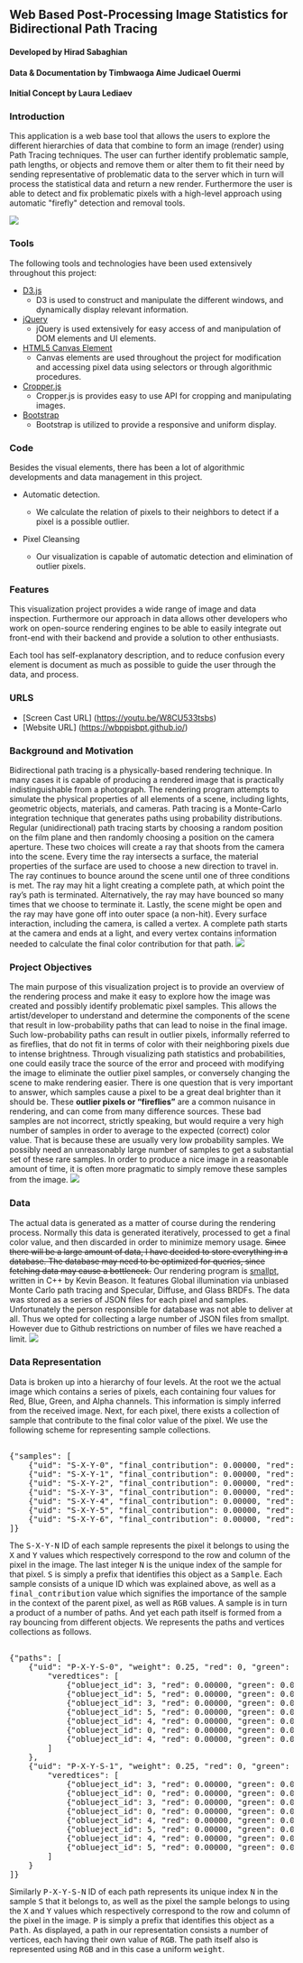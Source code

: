 ## Web Based Post-Processing Image Statistics for Bidirectional Path Tracing 
#### Developed by Hirad Sabaghian
#### Data & Documentation by Timbwaoga Aime Judicael Ouermi 
#### Initial Concept by Laura Lediaev 

### Introduction 
This application is a web base tool that allows the users to explore the different hierarchies of data that combine to form an image (render) using Path Tracing techniques. The user can further identify problematic sample, path lengths, or objects and remove them or alter them to fit their need by sending representative of problematic data to the server which in turn will process the statistical data and return a new render. Furthermore the user is able to detect and fix problematic pixels with a high-level approach using automatic "firefly" detection and removal tools. 

![](http://kbladin.se/dmt_projects/img/monte_carlo/bunny_glass2.png) 

### Tools 
The following tools and technologies have been used extensively throughout this project: 
* [D3.js](https://d3js.org/) 
	* D3 is used to construct and manipulate the different windows, and dynamically display relevant information.
* [jQuery](https://jquery.com/) 
	* jQuery is used extensively for easy access of and manipulation of DOM elements and UI elements.
* [HTML5 Canvas Element](https://developer.mozilla.org/en-US/docs/Web/API/Canvas_API) 
	* Canvas elements are used throughout the project for modification and accessing pixel data using selectors or through algorithmic procedures.
* [Cropper.js](https://github.com/fengyuanchen/cropper) 
	* Cropper.js is provides easy to use API for cropping and manipulating images.
* [Bootstrap](http://getbootstrap.com/) 
	* Bootstrap is utilized to provide a responsive and uniform display.
	
### Code
Besides the visual elements, there has been a lot of algorithmic developments and data management in this project.
  
* Automatic detection.
	 * We calculate the relation of pixels to their neighbors to detect if a pixel is a possible outlier. 

* Pixel Cleansing
	 * Our visualization is capable of automatic detection and elimination of outlier pixels.

### Features
This visualization project provides a wide range of image and data inspection. Furthermore our approach in data allows other developers who work on open-source rendering engines to be able to easily integrate out front-end with their backend and provide a solution to other enthusiasts. 

Each tool has self-explanatory description, and to reduce confusion every element is document as much as possible to guide the user through the data, and process.

### URLS
* [Screen Cast URL] (https://youtu.be/W8CU533tsbs)
* [Website URL] (https://wbppisbpt.github.io/)

### Background and Motivation 
Bidirectional path tracing is a physically-based rendering technique. In many cases it is capable of producing a rendered image that is practically indistinguishable from a photograph. The rendering program attempts to simulate the physical properties of all elements of a scene, including lights, geometric objects, materials, and cameras. Path tracing is a Monte-Carlo integration technique that generates paths using probability distributions. Regular (unidirectional) path tracing starts by choosing a random position on the film plane and then randomly choosing a position on the camera aperture. These two choices will create a ray that shoots from the camera into the scene. Every time the ray intersects a surface, the material properties of the surface are used to choose a new direction to travel in. The ray continues to bounce around the scene until one of three conditions is met. The ray may hit a light creating a complete path, at which point the ray’s path is terminated. Alternatively, the ray may have bounced so many times that we choose to terminate it. Lastly, the scene might be open and the ray may have gone off into outer space (a non-hit). Every surface interaction, including the camera, is called a vertex. A complete path starts at the camera and ends at a light, and every vertex contains information needed to calculate the final color contribution for that path. ![](https://graphics.stanford.edu/~henrik/images/imgs/cbox_pathtracing.jpg) 

### Project Objectives 
The main purpose of this visualization project is to provide an overview of the rendering process and make it easy to explore how the image was created and possibly identify problematic pixel samples. This allows the artist/developer to understand and determine the components of the scene that result in low-probability paths that can lead to noise in the final image. Such low-probability paths can result in outlier pixels, informally referred to as fireflies, that do not fit in terms of color with their neighboring pixels due to intense brightness. Through visualizing path statistics and probabilities, one could easily trace the source of the error and proceed with modifying the image to eliminate the outlier pixel samples, or conversely changing the scene to make rendering easier. There is one question that is very important to answer, which samples cause a pixel to be a great deal brighter than it should be. These **outlier pixels or “fireflies”** are a common nuisance in rendering, and can come from many difference sources. These bad samples are not incorrect, strictly speaking, but would require a very high number of samples in order to average to the expected (correct) color value. That is because these are usually very low probability samples. We possibly need an unreasonably large number of samples to get a substantial set of these rare samples. In order to produce a nice image in a reasonable amount of time, it is often more pragmatic to simply remove these samples from the image. ![](https://4.bp.blogspot.com/-dOR9w1pz7OU/VvjAk-l4OgI/AAAAAAAAA-k/bXjuYDtFYAIEaWuPLLy_taIPrai5i6vMw/s1600/25v36.png) 

### Data
The actual data is generated as a matter of course during the rendering process. Normally this data is generated iteratively, processed to get a final color value, and then discarded in order to minimize memory usage. <strike>Since there will be a large amount of data, I have decided to store everything in a database. The database may need to be optimized for queries, since fetching data may cause a bottleneck.</strike> Our rendering program is [smallpt](http://www.kevinbeason.com/smallpt/), written in C++ by Kevin Beason. It features Global illumination via unbiased Monte Carlo path tracing and Specular, Diffuse, and Glass BRDFs. The data was stored as a series of JSON files for each pixel and samples. Unfortunately the person responsible for database was not able to deliver at all. Thus we opted for collecting a large number of JSON files from smallpt. However due to Github restrictions on number of files we have reached a limit. ![](https://i.imgur.com/lqspf3w.png) 

### Data Representation
Data is broken up into a hierarchy of four levels. At the root we the actual image which contains a series of pixels, each containing four values for Red, Blue, Green, and Alpha channels. This information is simply inferred from the received image. Next, for each pixel, there exists a collection of sample that contribute to the final color value of the pixel. We use the following scheme for representing sample collections.

<pre>                        
{"samples": [
	{"uid": "S-X-Y-0", "final_contribution": 0.00000, "red": 0.00000, "green": 0.00000, "blue": 0.00000},
	{"uid": "S-X-Y-1", "final_contribution": 0.00000, "red": 0.00000, "green": 0.00000, "blue": 0.00000},
	{"uid": "S-X-Y-2", "final_contribution": 0.00000, "red": 0.00000, "green": 0.00000, "blue": 0.00000},
	{"uid": "S-X-Y-3", "final_contribution": 0.00000, "red": 0.00000, "green": 0.00000, "blue": 0.00000},
	{"uid": "S-X-Y-4", "final_contribution": 0.00000, "red": 0.00000, "green": 0.00000, "blue": 0.00000},
	{"uid": "S-X-Y-5", "final_contribution": 0.00000, "red": 0.00000, "green": 0.00000, "blue": 0.00000},
	{"uid": "S-X-Y-6", "final_contribution": 0.00000, "red": 0.00000, "green": 0.00000, "blue": 0.00000},
]}
</pre>

The <kbd>S-X-Y-N</kbd> ID of each sample represents the pixel it belongs to using the <kbd>X</kbd> and <kbd>Y</kbd> values which respectively correspond to the row and column of the pixel in the image. The last integer <kbd>N</kbd> is the unique index of the sample for that pixel. <kbd>S</kbd> is simply a prefix that identifies this object as a <kbd>Sample</kbd>. Each sample consists of a unique ID which was explained above, as well as a <kbd>final_contribution</kbd> value which signifies the importance of the sample in the context of the parent pixel, as well as <kbd>RGB</kbd> values. A sample is in turn a product of a number of paths. And yet each path itself is formed from a ray bouncing from different objects. We represents the paths and vertices collections as follows.

<pre>                        
{"paths": [
	{"uid": "P-X-Y-S-0", "weight": 0.25, "red": 0, "green": 0, "blue": 0,
		"veredtices": [
			{"oblueject_id": 3, "red": 0.00000, "green": 0.00000, "blue": 0.00000},
			{"oblueject_id": 5, "red": 0.00000, "green": 0.00000, "blue": 0.00000},
			{"oblueject_id": 3, "red": 0.00000, "green": 0.00000, "blue": 0.00000},
			{"oblueject_id": 5, "red": 0.00000, "green": 0.00000, "blue": 0.00000},
			{"oblueject_id": 4, "red": 0.00000, "green": 0.00000, "blue": 0.00000},
			{"oblueject_id": 0, "red": 0.00000, "green": 0.00000, "blue": 0.00000},
			{"oblueject_id": 4, "red": 0.00000, "green": 0.00000, "blue": 0.00000}
		]
	},
	{"uid": "P-X-Y-S-1", "weight": 0.25, "red": 0, "green": 0, "blue": 0,
		"veredtices": [
			{"oblueject_id": 3, "red": 0.00000, "green": 0.00000, "blue": 0.00000},
			{"oblueject_id": 0, "red": 0.00000, "green": 0.00000, "blue": 0.00000},
			{"oblueject_id": 3, "red": 0.00000, "green": 0.00000, "blue": 0.00000},
			{"oblueject_id": 0, "red": 0.00000, "green": 0.00000, "blue": 0.00000},
			{"oblueject_id": 4, "red": 0.00000, "green": 0.00000, "blue": 0.00000},
			{"oblueject_id": 5, "red": 0.00000, "green": 0.00000, "blue": 0.00000},
			{"oblueject_id": 4, "red": 0.00000, "green": 0.00000, "blue": 0.00000},
			{"oblueject_id": 5, "red": 0.00000, "green": 0.00000, "blue": 0.00000}
		]
	}
]} 
</pre>

Similarly <kbd>P-X-Y-S-N</kbd> ID of each path represents its unique index <kbd>N</kbd> in the sample <kbd>S</kbd> that it belongs to, as well as the pixel the sample belongs to using the <kbd>X</kbd> and <kbd>Y</kbd> values which respectively correspond to the row and column of the pixel in the image. <kbd>P</kbd> is simply a prefix that identifies this object as a <kbd>Path</kbd>. As displayed, a path in our representation consists a number of vertices, each having their own value of <kbd>RGB</kbd>. The path itself also is represented using <kbd>RGB</kbd> and in this case a uniform <kbd>weight</kbd>.
